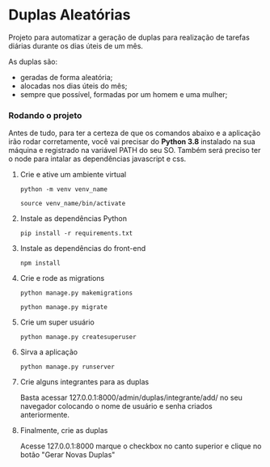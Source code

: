 # Duplas Aleatórias

Projeto para automatizar a geração de duplas para realização
de tarefas diárias durante os dias úteis de um mês. 

As duplas são:
- geradas de forma aleatória;
- alocadas nos dias úteis do mês;
- sempre que possível,
formadas por um homem e uma mulher;

### Rodando o projeto

Antes de tudo, para ter a certeza de que os comandos abaixo 
e a aplicação irão rodar corretamente, você vai precisar do 
<strong>Python 3.8</strong> instalado na sua máquina e registrado
na variável PATH do seu SO. Também será preciso ter o node para 
intalar as dependências javascript e css. 

<ol>
<li>Crie e ative um ambiente virtual</li>

`python -m venv venv_name`

`source venv_name/bin/activate`

<li>Instale as dependências Python</li>

`pip install -r requirements.txt`

<li>Instale as dependências do front-end</li>

`npm install`
<li>Crie e rode as migrations</li>

`python manage.py makemigrations`

`python manage.py migrate`

<li>Crie um super usuário</li>

`python manage.py createsuperuser`

<li>Sirva a aplicação</li>

`python manage.py runserver`

<li>Crie alguns integrantes para as duplas</li>

Basta acessar 127.0.0.1:8000/admin/duplas/integrante/add/ no seu 
navegador colocando o nome de usuário e senha criados anteriormente.

<li>Finalmente, crie as duplas</li>

Acesse 127.0.0.1:8000 marque o checkbox no canto superior e clique 
no botão "Gerar Novas Duplas"
</ol>